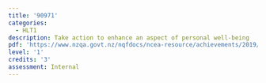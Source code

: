 ```yaml
---
title: '90971'
categories:
  - HLT1
description: Take action to enhance an aspect of personal well-being
pdf: 'https://www.nzqa.govt.nz/nqfdocs/ncea-resource/achievements/2019/as90971.pdf'
level: '1'
credits: '3'
assessment: Internal
---
```



